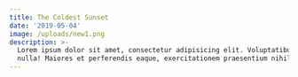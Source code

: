 ```yaml
---
title: The Coldest Sunset
date: '2019-05-04'
image: /uploads/new1.png
description: >-
  Lorem ipsum dolor sit amet, consectetur adipisicing elit. Voluptatibus quia,
  nulla! Maiores et perferendis eaque, exercitationem praesentium nihil.
---
```


